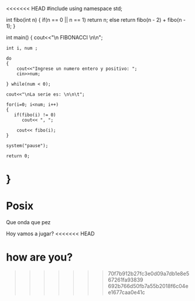 <<<<<<< HEAD
#include<iostream>
using namespace std;

int fibo(int n)
{
    if(n == 0 || n == 1)
       return n;
    else
       return fibo(n - 2) + fibo(n - 1);
}

int main()
{
    cout<<"\n         FIBONACCI \n\n";
    
    int i, num ;
    
    do
    {
        cout<<"Ingrese un numero entero y positivo: ";
        cin>>num;
        
    } while(num < 0);
    
    cout<<"\nLa serie es: \n\n\t";
    
    for(i=0; i<num; i++)
    {
       if(fibo(i) != 0)
          cout<< ", "; 
        
        cout<< fibo(i);       
    }
    
    system("pause");
    
    return 0;
}
=======
# Posix
Que onda que pez

Hoy vamos a jugar?
<<<<<<< HEAD

how are you?
=======
>>>>>>> 70f7b912b27fc3e0d09a7db1e8e567261fa93839
>>>>>>> 692b766d50fb7a55b2018f6c04ee1677caa0e41c

